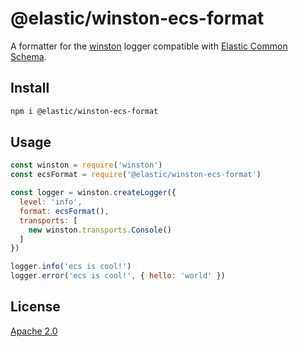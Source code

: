 # @elastic/winston-ecs-format

A formatter for the [winston](https://www.npmjs.com/package/winston) logger compatible with [Elastic Common Schema](https://www.elastic.co/guide/en/ecs/current/index.html).

## Install
```sh
npm i @elastic/winston-ecs-format
```

## Usage
```js
const winston = require('winston')
const ecsFormat = require('@elastic/winston-ecs-format')

const logger = winston.createLogger({
  level: 'info',
  format: ecsFormat(),
  transports: [
    new winston.transports.Console()
  ]
})

logger.info('ecs is cool!')
logger.error('ecs is cool!', { hello: 'world' })
```

## License
[Apache 2.0](./LICENSE)
